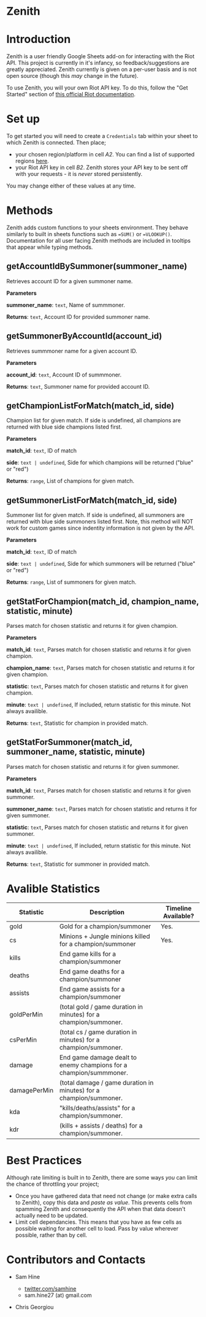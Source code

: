 # Zenith

# Introduction

Zenith is a user friendly Google Sheets add-on for interacting with the Riot API. This project is currently in it's infancy, so feedback/suggestions are greatly appreciated. Zenith currently is given on a per-user basis and is not open source (though this _may_ change in the future).

To use Zenith, you will your own Riot API key. To do this, follow the "Get Started" section of [this official Riot documentation](https://developer.riotgames.com/docs/portal).

# Set up

To get started you will need to create a `Credentials` tab within your sheet to which Zenith is connected. Then place;

- your chosen region/platform in cell _A2_. You can find a list of supported regions [here](https://developer.riotgames.com/docs/lol#_routing-values).
- your Riot API key in cell _B2_. Zenith stores your API key to be sent off with your requests - it is _never_ stored persistently.

You may change either of these values at any time.

# Methods

Zenith adds custom functions to your sheets environment. They behave similarly to built in sheets functions such as `=SUM()` or `=VLOOKUP()`. Documentation for all user facing Zenith methods are included in tooltips that appear while typing methods.

## getAccountIdBySummoner(summoner_name)

Retrieves account ID for a given summoner name.

**Parameters**

**summoner_name**: `text`, Name of summmoner.

**Returns**: `text`, Account ID for provided summoner name.

## getSummonerByAccountId(account_id)

Retrieves summmoner name for a given account ID.

**Parameters**

**account_id**: `text`, Account ID of summmoner.

**Returns**: `text`, Summoner name for provided account ID.

## getChampionListForMatch(match_id, side)

Champion list for given match. If side is undefined, all champions are returned with blue side champions listed first.

**Parameters**

**match_id**: `text`, ID of match

**side**: `text | undefined`, Side for which champions will be returned ("blue" or "red")

**Returns**: `range`, List of champions for given match.

## getSummonerListForMatch(match_id, side)

Summoner list for given match. If side is undefined, all summoners are returned with blue side summoners listed first. Note, this method will NOT work for custom games since indentity information is not given by the API.

**Parameters**

**match_id**: `text`, ID of match

**side**: `text | undefined`, Side for which summoners will be returned ("blue" or "red")

**Returns**: `range`, List of summoners for given match.

## getStatForChampion(match_id, champion_name, statistic, minute)

Parses match for chosen statistic and returns it for given champion.

**Parameters**

**match_id**: `text`, Parses match for chosen statistic and returns it for given champion.

**champion_name**: `text`, Parses match for chosen statistic and returns it for given champion.

**statistic**: `text`, Parses match for chosen statistic and returns it for given champion.

**minute**: `text | undefined`, If included, return statistic for this minute. Not always availible.

**Returns**: `text`, Statistic for champion in provided match.

## getStatForSummoner(match_id, summoner_name, statistic, minute)

Parses match for chosen statistic and returns it for given summoner.

**Parameters**

**match_id**: `text`, Parses match for chosen statistic and returns it for given summoner.

**summoner_name**: `text`, Parses match for chosen statistic and returns it for given summoner.

**statistic**: `text`, Parses match for chosen statistic and returns it for given summoner.

**minute**: `text | undefined`, If included, return statistic for this minute. Not always availible.

**Returns**: `text`, Statistic for summoner in provided match.

# Avalible Statistics

| Statistic    | Description                                                        | Timeline Available? |
| ------------ | ------------------------------------------------------------------ | ------------------- |
| gold         | Gold for a champion/summoner                                       | Yes.                |
| cs           | Minions + Jungle minions killed for a champion/summoner            | Yes.                |
| kills        | End game kills for a champion/summoner                             |                     |
| deaths       | End game deaths for a champion/summoner                            |                     |
| assists      | End game assists for a champion/summoner                           |                     |
| goldPerMin   | (total gold / game duration in minutes) for a champion/summoner.   |                     |
| csPerMin     | (total cs / game duration in minutes) for a champion/summoner.     |                     |
| damage       | End game damage dealt to enemy champions for a champion/summmoner. |                     |
| damagePerMin | (total damage / game duration in minutes) for a champion/summoner. |                     |
| kda          | "kills/deaths/assists" for a champion/summoner.                    |                     |
| kdr          | (kills + assists / deaths) for a champion/summoner.                |                     |

# Best Practices

Although rate limiting is built in to Zenith, there are some ways _you_ can limit the chance of throttling your project;

- Once you have gathered data that need not change (or make extra calls to Zenith), copy this data and _paste as value_. This prevents cells from spamming Zenith and consequently the API when that data doesn't actually need to be updated.
- Limit cell dependancies. This means that you have as few cells as possible waiting for another cell to load. Pass by value wherever possible, rather than by cell.

# Contributors and Contacts

- Sam Hine

  - [twitter.com/samhine](http://twitter.com/samhine)
  - sam.hine27 (at) gmail.com

- Chris Georgiou
